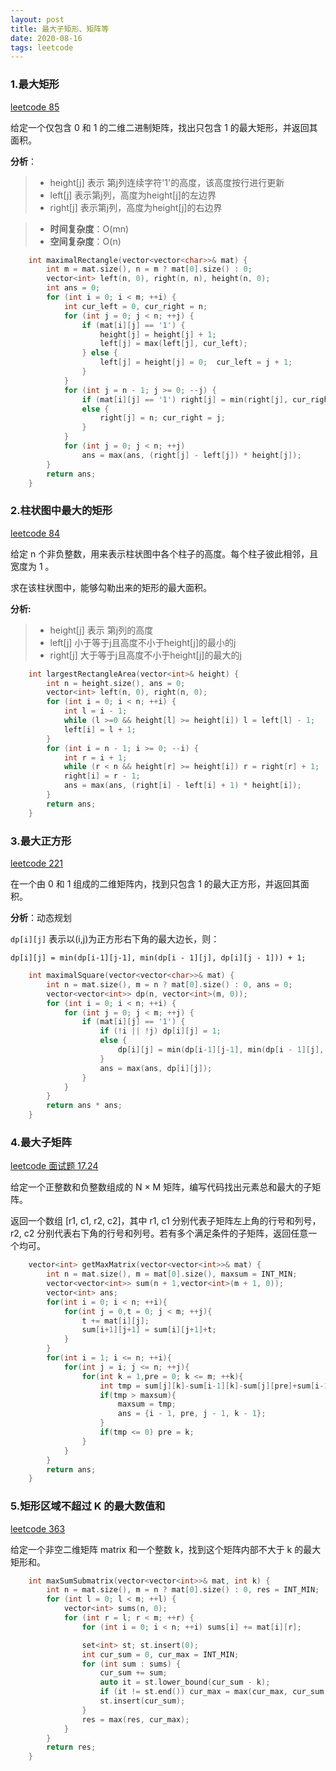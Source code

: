 ```yaml
---
layout: post
title: 最大子矩形、矩阵等
date: 2020-08-16
tags: leetcode    
---
```



### 1.最大矩形

[leetcode 85](https://leetcode-cn.com/problems/maximal-rectangle/)

给定一个仅包含 0 和 1 的二维二进制矩阵，找出只包含 1 的最大矩形，并返回其面积。

**分析**： 
>* height[j] 表示 第j列连续字符'1'的高度，该高度按行进行更新
>* left[j] 表示第j列，高度为height[j]的左边界
>* right[j] 表示第j列，高度为height[j]的右边界

>* **时间复杂度**：O(mn)
>* **空间复杂度**：O(n)

```c++
    int maximalRectangle(vector<vector<char>>& mat) {
        int m = mat.size(), n = m ? mat[0].size() : 0;
        vector<int> left(n, 0), right(n, n), height(n, 0);
        int ans = 0;
        for (int i = 0; i < m; ++i) {
            int cur_left = 0, cur_right = n;
            for (int j = 0; j < n; ++j) {
                if (mat[i][j] == '1') {
                    height[j] = height[j] + 1;
                    left[j] = max(left[j], cur_left);
                } else {
                    left[j] = height[j] = 0;  cur_left = j + 1;
                }
            }
            for (int j = n - 1; j >= 0; --j) {
                if (mat[i][j] == '1') right[j] = min(right[j], cur_right);
                else {
                    right[j] = n; cur_right = j;
                }
            }
            for (int j = 0; j < n; ++j)
                ans = max(ans, (right[j] - left[j]) * height[j]);
        }
        return ans;
    }
```

### 2.柱状图中最大的矩形

[leetcode 84](https://leetcode-cn.com/problems/largest-rectangle-in-histogram/)

给定 n 个非负整数，用来表示柱状图中各个柱子的高度。每个柱子彼此相邻，且宽度为 1 。

求在该柱状图中，能够勾勒出来的矩形的最大面积。


**分析:**

>* height[j] 表示 第j列的高度
>* left[j] 小于等于j且高度不小于height[j]的最小的j
>* right[j] 大于等于j且高度不小于height[j]的最大的j


```c++
    int largestRectangleArea(vector<int>& height) {
        int n = height.size(), ans = 0;
        vector<int> left(n, 0), right(n, 0);
        for (int i = 0; i < n; ++i) {
            int l = i - 1;
            while (l >=0 && height[l] >= height[i]) l = left[l] - 1;
            left[i] = l + 1;
        }
        for (int i = n - 1; i >= 0; --i) {
            int r = i + 1;
            while (r < n && height[r] >= height[i]) r = right[r] + 1;
            right[i] = r - 1;
            ans = max(ans, (right[i] - left[i] + 1) * height[i]);
        }
        return ans;
    }
```

### 3.最大正方形

[leetcode 221](https://leetcode-cn.com/problems/maximal-square/)

在一个由 0 和 1 组成的二维矩阵内，找到只包含 1 的最大正方形，并返回其面积。

**分析**：动态规划

`dp[i][j]` 表示以(i,j)为正方形右下角的最大边长，则：  

`dp[i][j] = min(dp[i-1][j-1], min(dp[i - 1][j], dp[i][j - 1])) + 1;`

```c++
    int maximalSquare(vector<vector<char>>& mat) {
        int n = mat.size(), m = n ? mat[0].size() : 0, ans = 0;
        vector<vector<int>> dp(n, vector<int>(m, 0));
        for (int i = 0; i < n; ++i) {
            for (int j = 0; j < m; ++j) {
                if (mat[i][j] == '1') {
                    if (!i || !j) dp[i][j] = 1;
                    else {
                        dp[i][j] = min(dp[i-1][j-1], min(dp[i - 1][j], dp[i][j - 1])) + 1;
                    }
                    ans = max(ans, dp[i][j]);
                }
            }
        }
        return ans * ans;
    }
```

### 4.最大子矩阵

[leetcode 面试题 17.24](https://leetcode-cn.com/problems/max-submatrix-lcci/)

给定一个正整数和负整数组成的 N × M 矩阵，编写代码找出元素总和最大的子矩阵。

返回一个数组 [r1, c1, r2, c2]，其中 r1, c1 分别代表子矩阵左上角的行号和列号，r2, c2 分别代表右下角的行号和列号。若有多个满足条件的子矩阵，返回任意一个均可。

```c++
    vector<int> getMaxMatrix(vector<vector<int>>& mat) {
        int n = mat.size(), m = mat[0].size(), maxsum = INT_MIN;
        vector<vector<int>> sum(n + 1,vector<int>(m + 1, 0));
        vector<int> ans;
        for(int i = 0; i < n; ++i){
            for(int j = 0,t = 0; j < m; ++j){
                t += mat[i][j];
                sum[i+1][j+1] = sum[i][j+1]+t;
            }
        }
        for(int i = 1; i <= n; ++i){
            for(int j = i; j <= n; ++j){
                for(int k = 1,pre = 0; k <= m; ++k){
                    int tmp = sum[j][k]-sum[i-1][k]-sum[j][pre]+sum[i-1][pre];
                    if(tmp > maxsum){
                        maxsum = tmp;
                        ans = {i - 1, pre, j - 1, k - 1};
                    }
                    if(tmp <= 0) pre = k;
                }
            }
        }
        return ans;
    }
```

### 5.矩形区域不超过 K 的最大数值和

[leetcode 363](https://leetcode-cn.com/problems/max-sum-of-rectangle-no-larger-than-k/)

给定一个非空二维矩阵 matrix 和一个整数 k，找到这个矩阵内部不大于 k 的最大矩形和。

```c++
    int maxSumSubmatrix(vector<vector<int>>& mat, int k) {
        int n = mat.size(), m = n ? mat[0].size() : 0, res = INT_MIN;
        for (int l = 0; l < m; ++l) {
            vector<int> sums(n, 0);
            for (int r = l; r < m; ++r) {
                for (int i = 0; i < n; ++i) sums[i] += mat[i][r];

                set<int> st; st.insert(0);
                int cur_sum = 0, cur_max = INT_MIN;
                for (int sum : sums) {
                    cur_sum += sum;
                    auto it = st.lower_bound(cur_sum - k);
                    if (it != st.end()) cur_max = max(cur_max, cur_sum - *it);
                    st.insert(cur_sum);
                }
                res = max(res, cur_max);
            }
        }
        return res;
    }
```
